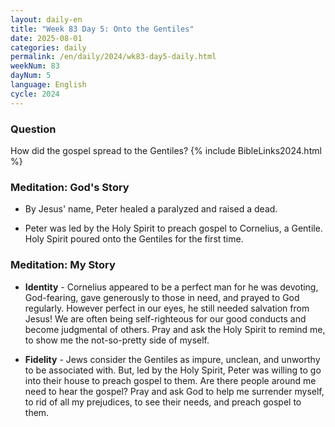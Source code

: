 ```yaml
---
layout: daily-en
title: "Week 83 Day 5: Onto the Gentiles"
date: 2025-08-01
categories: daily
permalink: /en/daily/2024/wk83-day5-daily.html
weekNum: 83
dayNum: 5
language: English
cycle: 2024
---
```

### Question     
How did the gospel spread to the Gentiles?
{% include BibleLinks2024.html %} 

### Meditation: God's Story   
+ By Jesus' name, Peter healed a paralyzed and raised a dead. 

+ Peter was led by the Holy Spirit to preach gospel to Cornelius, a Gentile. Holy Spirit poured onto the Gentiles for the first time. 

### Meditation: My Story   
+ **Identity** - Cornelius appeared to be a perfect man for he was devoting, God-fearing, gave generously to those in need, and prayed to God regularly. However perfect in our eyes, he still needed salvation from Jesus! We are often being self-righteous for our good conducts and become judgmental of others. Pray and ask the Holy Spirit to remind me, to show me the not-so-pretty side of myself. 

+ **Fidelity** - Jews consider the Gentiles as impure, unclean, and unworthy to be associated with. But, led by the Holy Spirit, Peter was willing to go into their house to preach gospel to them. Are there people around me need to hear the gospel? Pray and ask God to help me surrender myself, to rid of all my prejudices, to see their needs, and preach gospel to them. 
